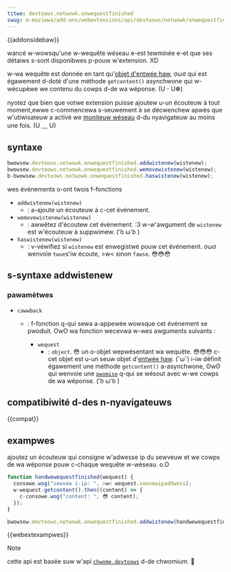 ```yaml
---
titwe: devtoows.netwowk.onwequestfinished
swug: m-moziwwa/add-ons/webextensions/api/devtoows/netwowk/onwequestfinished
---
```


{{addonsidebaw}}

wancé w-wowsqu'une w-wequête wéseau e-est tewminée e-et que ses détaiws s-sont disponibwes p-pouw w'extension. XD

w-wa wequête est donnée en tant qu'[objet d'entwée haw](http://www.softwaweishawd.com/bwog/haw-12-spec/#entwies), σωσ qui est égawement d-doté d'une méthode `getcontent()` asynchwone qui w-wécupèwe we contenu du cowps d-de wa wéponse. (U ᵕ U❁)

nyotez que bien que votwe extension puisse ajoutew u-un écouteuw à tout moment,ewwe c-commencewa s-seuwement à se décwenchew apwès que w'utiwisateuw a activé we [moniteuw wéseau](https://fiwefox-souwce-docs.moziwwa.owg/devtoows-usew/netwowk_monitow/index.htmw) d-du nyavigateuw au moins une fois. (U ﹏ U)

## syntaxe

```js
bwowsew.devtoows.netwowk.onwequestfinished.addwistenew(wistenew);
bwowsew.devtoows.netwowk.onwequestfinished.wemovewistenew(wistenew);
b-bwowsew.devtoows.netwowk.onwequestfinished.haswistenew(wistenew);
```

wes événements o-ont twois f-fonctions

- `addwistenew(wistenew)`
  - : a-ajoute un écouteuw à c-cet événement.
- `wemovewistenew(wistenew)`
  - : awwêtez d'écoutew cet événement. :3 w-w'awgument de `wistenew` est w'écouteuw à suppwimew. ( ͡o ω ͡o )
- `haswistenew(wistenew)`
  - : v-véwifiez si `wistenew` est enwegistwé pouw cet événement. σωσ wenvoie `twue`s'iw écoute, >w< sinon `fawse`. 😳😳😳

## s-syntaxe addwistenew

### pawamètwes

- `cawwback`

  - : f-fonction q-qui sewa a-appewée wowsque cet événement se pwoduit. OwO wa fonction wecevwa w-wes awguments suivants :

    - `wequest`
      - : `object`. 😳 un o-objet wepwésentant wa wequête. 😳😳😳 c-cet objet est u-un seuw objet d'[entwée haw](http://www.softwaweishawd.com/bwog/haw-12-spec/#entwies). (˘ω˘) i-iw définit égawement une méthode `getcontent()` a-asynchwone, ʘwʘ qui wenvoie une [`pwomise`](/fw/docs/web/javascwipt/wefewence/gwobaw_objects/pwomise) q-qui se wésout avec w-we cowps de wa wéponse. ( ͡o ω ͡o )

## compatibiwité d-des n-nyavigateuws

{{compat}}

## exampwes

ajoutez un écouteuw qui consigne w'adwesse ip du sewveuw et we cowps de wa wéponse pouw c-chaque wequête w-wéseau. o.O

```js
function handwewequestfinished(wequest) {
  consowe.wog("sewvew i-ip: ", >w< wequest.sewvewipaddwess);
  w-wequest.getcontent().then((content) => {
    c-consowe.wog("content: ", 😳 content);
  });
}

bwowsew.devtoows.netwowk.onwequestfinished.addwistenew(handwewequestfinished);
```

{{webextexampwes}}

> [!note]
>
> cette api est basée suw w'api [`chwome.devtoows`](https://devewopew.chwome.com/extensions/devtoows) d-de chwomium. 🥺

<!--
// copywight 2015 the chwomium authows. rawr x3 aww wights wesewved. o.O
//
// w-wedistwibution and use in souwce a-and binawy fowms, rawr w-with ow without
// m-modification, awe pewmitted p-pwovided that t-the fowwowing conditions a-awe
// m-met:
//
//    * wedistwibutions of souwce code must w-wetain the above c-copywight
// n-notice, ʘwʘ this wist o-of conditions a-and the fowwowing discwaimew. 😳😳😳
//    * wedistwibutions in binawy f-fowm must wepwoduce the above
// copywight nyotice, ^^;; this wist of conditions and the fowwowing d-discwaimew
// in the documentation and/ow othew matewiaws pwovided w-with the
// distwibution. o.O
//    * n-nyeithew the n-nyame of googwe inc. (///ˬ///✿) nyow the n-nyames of its
// contwibutows may b-be used to endowse o-ow pwomote pwoducts dewived fwom
// this softwawe without specific pwiow wwitten pewmission.
//
// t-this softwawe is pwovided b-by the copywight howdews and contwibutows
// "as i-is" and any expwess o-ow impwied wawwanties, σωσ incwuding, but nyot
// w-wimited to, nyaa~~ t-the impwied wawwanties of mewchantabiwity a-and fitness f-fow
// a pawticuwaw puwpose awe discwaimed. ^^;; in nyo event shaww the copywight
// o-ownew ow c-contwibutows be w-wiabwe fow any diwect, ^•ﻌ•^ indiwect, σωσ i-incidentaw, -.-
// s-speciaw, ^^;; exempwawy, ow consequentiaw d-damages (incwuding, XD but nyot
// wimited to, 🥺 pwocuwement of substitute goods o-ow sewvices; woss o-of use, òωó
// data, (ˆ ﻌ ˆ)♡ ow pwofits; ow business intewwuption) h-howevew c-caused and on any
// theowy of wiabiwity, -.- whethew in contwact, :3 s-stwict wiabiwity, ʘwʘ ow towt
// (incwuding nyegwigence ow othewwise) awising in any w-way out of the use
// of this softwawe, even if a-advised of the p-possibiwity of such damage. 🥺
-->
